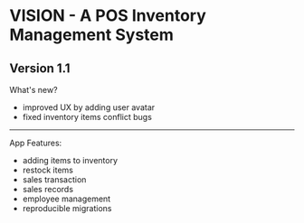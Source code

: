 # VISION - A POS Inventory Management System
Version 1.1
-----------------------------
What's new?
- improved UX by adding user avatar
- fixed inventory items conflict bugs

----------------------------
App Features:
- adding items to inventory
- restock items
- sales transaction
- sales records
- employee management
- reproducible migrations
